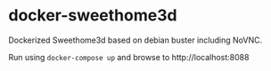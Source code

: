 # docker-sweethome3d

Dockerized Sweethome3d based on debian buster including NoVNC.

Run using `docker-compose up` and browse to http://localhost:8088


